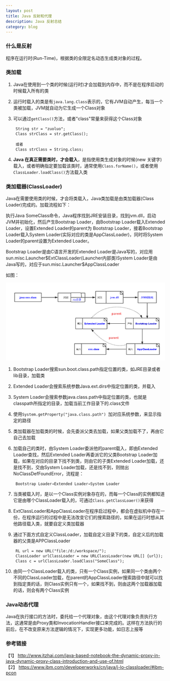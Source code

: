 ```yaml
---
layout: post
title: Java 反射和代理
description: Java 反射总结
category: blog
---
```



### 什么是反射

程序在运行时(Run-Time)，根据类的全限定名动态生成类对象的过程。

### 类加载

1. Java在使用到一个类的时候(运行时)才会加载到内存中，而不是在程序启动的时候载入所有的类
2. 运行时载入的类是有`java.lang.Class`表示的，它有JVM自动产生，每当一个类被加载，JVM就自动为它生成一个Class对象
3. 可以通过`getClass()`方法，或者"class"常量来获得这个Class对象 
 
        String str = "zuoluo";
        Class strClass = str.getClass();

        或者 
        Class strClass = String.class; 
       

4. **Java 在真正需要类时，才会载入**，是指使用类生成对象的时候(new 关键字)载入，或者明确指定要加载该类时，通常使用`Class.forName()`，或者使用`ClassLoader.loadClass()`方法载入类

### 类加载器(ClassLoader)

Java在需要使用类的时候，才会将类载入，Java类加载是由类加载器(Class Loader)完成的。加载流程如下：

执行Java SomeClass命令，Java程序找到JRE安装目录，找到jvm.dll，启动JVM并初始化，然后产生Bootstrap Loader，由Bootstrap Loader载入Extended Loader，设置Extended Loader的parent为 Bootstrap Loader，接着Bootstrap Loader载入System Loader(实际对应的类是AppClassLoader)，同时将System Loader的parent设置为Extended Loader。 

Bootstrap Loader是由C语言开发的Extended Loader是Java写的，对应用sun.misc.Launcher\$ExtClassLoader(Launcher内部类)System Loader是由Java写的，对应于sun.misc.Launcher\$AppClassLoader

如图：

![classloader](/images/classloader.png)

1. Bootstrap Loader搜索sun.boot.class.path指定位置的类，如JRE目录或者lib目录，加载类
2. Extended Loader会搜索系统参数Java.ext.dirs中指定位置的类，并载入
3. System Loader会搜索参数java.class.path中指定位置的类，也就是classpath所指定的目录，加载当前工作目录下的.class文件
4. 使用`System.getProperty("java.class.path") `加对应系统参数，来显示指定的路径
5. 类加载器在加载类的时候，会先委派父类去加载，如果父类加载不了，再由它自己去加载
6. 加载自己的类时，由System Loader委派他的parent载入，即由Extended Loader查找，然后Extended Loader再委派它的父类Bootstrap Loader加载，如果在对应的目录下找不到类，则由它的子类Extended Loader加载，还是找不到，交由System Loader加载，还是找不到，则抛出NoClassDefFoundError，流程是：

        Bootstrap Loader→Extended Loader→System Loader 

7. 当类被载入时，是以一个Class实例对象存在的，而每一个Class的实例都知道它是由哪个ClassLoader载入的，可通过`Class.getClassLoaer()`来获得
8. ExtClassLoader和AppClassLoader在程序启过程中，都会在虚拟机中存在一份，在程序运行的过程中是无法改变它们的搜索路径的，如果在运行时想从其他路径载入类，就要自定义类加载器
9. 通过下面方式自定义ClassLoader，加载自定义目录下的类，自定义后的加载器的父类是APPClassLoader

        RL url = new URL("file:/d:/workspace/");
        ClassLoader urlClassLoader = new URLClassLoader(new URL[] {url});
        Class c = urlClassLoader.loadClass("SomeClass");

10. 由同一个ClassLoader载入的类，只有一个Class实例，如果同一个类由两个不同的ClassLoader加载，在parent的AppClassLoader搜索路径中就可以找到指定类的话，则Class实例只有一个，如果找不到，则由这两个加载器加载的话，则会有两个Class实例

### Java动态代理

Java在执行接口的方法时，委托给一个代理对象，由这个代理对象负责执行方法，这通常是由Proxy类和InvocationHandler接口来完成的。这样在方法执行的前后，在不改变原来方法逻辑的情况下，实现更多功能，如日志上报等

### 参考链接
【1】 <http://www.itzhai.com/java-based-notebook-the-dynamic-proxy-in-java-dynamic-proxy-class-introduction-and-use-of.html>   
【2】 <https://www.ibm.com/developerworks/cn/java/j-lo-classloader/#ibm-pcon>
